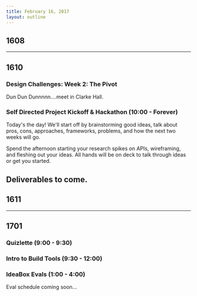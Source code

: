 ```yaml
---
title: February 16, 2017
layout: outline
---
```


## 1608
--------------------------------------------

## 1610

### Design Challenges: Week 2: The Pivot
Dun Dun Dunnnnn....meet in Clarke Hall.

### Self Directed Project Kickoff & Hackathon (10:00 - Forever)

Today's the day! We'll start off by brainstorming good ideas, talk about pros, cons, approaches, frameworks, problems, and how the next two weeks will go.  

Spend the afternoon starting your research spikes on APIs, wireframing, and fleshing out your ideas. All hands will be on deck to talk through ideas or get you started.  

Deliverables to come.   
--------------------------------------------

## 1611

--------------------------------------------

## 1701

### Quizlette (9:00 - 9:30)

### Intro to Build Tools (9:30 - 12:00)

### IdeaBox Evals (1:00 - 4:00)

Eval schedule coming soon...
